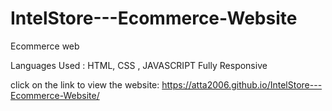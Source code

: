 # IntelStore---Ecommerce-Website

Ecommerce web

Languages Used : HTML, CSS , JAVASCRIPT
Fully Responsive

click on the link to view the website:
https://atta2006.github.io/IntelStore---Ecommerce-Website/
